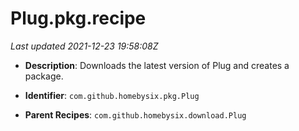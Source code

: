 # Plug.pkg.recipe

_Last updated 2021-12-23 19:58:08Z_

- **Description**: Downloads the latest version of Plug and creates a package.

- **Identifier**: `com.github.homebysix.pkg.Plug`

- **Parent Recipes**: `com.github.homebysix.download.Plug`